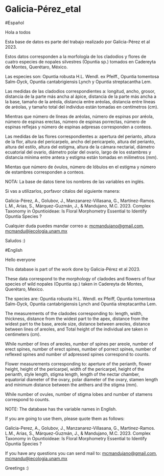 # Galicia-Pérez_etal

#Español 

Hola a todos

Esta base de datos es parte del trabajo realizado por Galicia-Pérez et al 2023. 

Estos datos corresponden a la morfología de los cladodios y flores de cuatro especies de nopales silvestres (Opuntia sp.) tomados en Cadereyta de Montes, Querétaro, México. 

Las especies son: Opuntia robusta H.L. Wendl. ex Pfeiff., Opuntia tomentosa Salm-Dyck, Opuntia cantabrigiensis Lynch y Opuntia streptacantha Lem. 

Las medidas de las cladodios correspondientes a: longitud, ancho, grosor, distancia de la parte más ancha al ápice,
distancia de la parte más ancha a la base, tamaño de la aréola, distancia entre aréolas, distancia entre líneas de aréolas,
y tamaño total del individuo están tomadas en centímetros (cm).

Mientras que número de líneas de aréolas, número de espinas por aréola, número de espinas erectas, 
número de espinas porrectas, número de espinas reflejas y número de espinas adpresas corresponden a conteos. 

Las medidas de las flores correspondientes a: apertura del perianto, altura de la flor, altura del pericarpelo, ancho del pericarpelo, altura del perianto, altura del estilo, altura del estigma, altura de la cámara nectarial, diámetro ecuatorial del ovario, diámetro polar del ovario, largo de los estambres y distancia mínima entre antera y estigma están tomadas en milímetros (mm).  

Mientas que número de óvulos, número de lóbulos en el estigma y número de estambres corresponden a conteos.

NOTA: La base de datos tiene los nombres de las variables en inglés.

Si vas a utilizarlos, porfavor citalos del siguiente manera: 

Galicia-Pérez, A., Golubov, J., Manzanarez-Villasana, G., Martínez-Ramos. L.M., 
Arias, S., Márquez-Guzmán, J., & Mandujano, M.C.  2023. 
Complex Taxonomy in Opuntioideae: Is Floral Morphometry Essential to Identify Opuntia Species ?

Cualquier duda puedes mandar correo a: mcmandujano@gmail.com, mcmandu@iecologia.unam.mx 

Saludos :)

#English 

Hello everyone

This database is part of the work done by Galicia-Pérez et al 2023. 

These data correspond to the morphology of cladodes and flowers of four species of wild nopales (Opuntia sp.)
taken in Cadereyta de Montes, Querétaro, Mexico. 

The species are: Opuntia robusta H.L. Wendl. ex Pfeiff, Opuntia tomentosa Salm-Dyck, 
Opuntia cantabrigiensis Lynch and Opuntia streptacantha Lem. 

The measurements of the cladodes corresponding to: length, width, thickness, distance from the widest part to the apex, distance from the widest part to the base, areole size, distance between areoles, distance between lines of areoles, and Total height of the individual are taken in centimeters (cm). 

While number of lines of areoles, number of spines per areole, number of erect spines, number of erect spines, number of porrect spines, number of reflexed spines and number of adpressed spines correspond to counts. 

Flower measurements corresponding to: aperture of the perianth, flower height, height of the pericarpel, width of the pericarpel, height of the perianth, style length, stigma length, length of the nectar chamber, equatorial diameter of the ovary, polar diameter of the ovary, stamen length and minimum distance between the anthers and the stigma (mm).  

While number of ovules, number of stigma lobes and number of stamens correspond to counts.

NOTE: The database has the variable names in English.

If you are going to use them, please quote them as follows: 

Galicia-Perez, A., Golubov, J., Manzanarez-Villasana, G., Martinez-Ramos. L.M., 
Arias, S., Márquez-Guzmán, J., & Mandujano, M.C. 2023. 
Complex Taxonomy in Opuntioideae: Is Floral Morphometry Essential to Identify Opuntia Species ? 

If you have any questions you can send mail to: mcmandujano@gmail.com, mcmandu@iecologia.unam.mx 

Greetings :)

